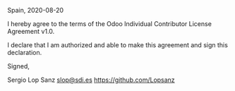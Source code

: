 Spain, 2020-08-20

I hereby agree to the terms of the Odoo Individual Contributor License Agreement v1.0.

I declare that I am authorized and able to make this agreement and sign this declaration.

Signed,

Sergio Lop Sanz slop@sdi.es https://github.com/Lopsanz
